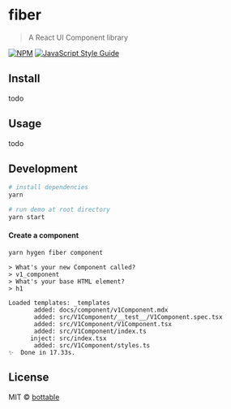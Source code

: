 # fiber

> A React UI Component library

[![NPM](https://img.shields.io/npm/v/fiber.svg)](https://www.npmjs.com/package/fiber) [![JavaScript Style Guide](https://img.shields.io/badge/code_style-standard-brightgreen.svg)](https://standardjs.com)

## Install

todo

## Usage

todo

## Development

```bash
# install dependencies
yarn

# run demo at root directory
yarn start

```

#### Create a component

```bash
yarn hygen fiber component
```

```
> What's your new Component called?
> v1_component
> What's your base HTML element?
> h1

Loaded templates: _templates
       added: docs/component/v1Component.mdx
       added: src/V1Component/__test__/V1Component.spec.tsx
       added: src/V1Component/V1Component.tsx
       added: src/V1Component/index.ts
      inject: src/index.tsx
       added: src/V1Component/styles.ts
✨  Done in 17.33s.
```

## License

MIT © [bottable](https://github.com/bottable)
